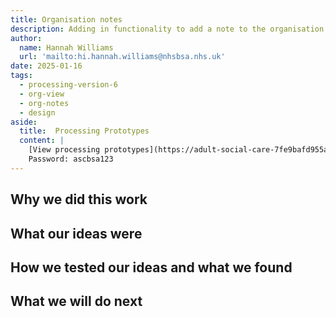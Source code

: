 ```yaml
---
title: Organisation notes
description: Adding in functionality to add a note to the organisation view by processing staff or CSS agents
author:
  name: Hannah Williams
  url: 'mailto:hi.hannah.williams@nhsbsa.nhs.uk'
date: 2025-01-16
tags:
  - processing-version-6
  - org-view
  - org-notes
  - design
aside:
  title:  Processing Prototypes
  content: |
    [View processing prototypes](https://adult-social-care-7fe9bafd955a.herokuapp.com/version-index?area=Processing) 
    Password: ascbsa123
---
```


## Why we did this work


## What our ideas were


## How we tested our ideas and what we found


## What we will do next
